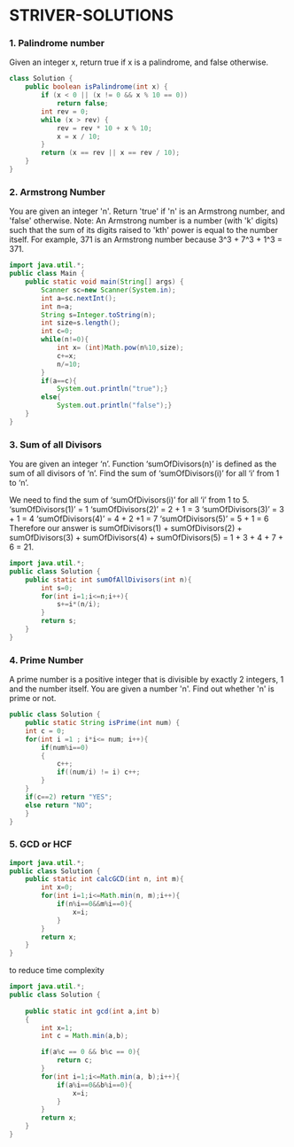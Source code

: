 # STRIVER-SOLUTIONS

### 1. Palindrome number
Given an integer x, return true if x is a palindrome, and false otherwise.
```java
class Solution {
    public boolean isPalindrome(int x) {
        if (x < 0 || (x != 0 && x % 10 == 0))
            return false;
        int rev = 0;
        while (x > rev) {
            rev = rev * 10 + x % 10;
            x = x / 10;
        }
        return (x == rev || x == rev / 10);
    }
}
```

### 2. Armstrong Number

You are given an integer 'n'.
Return 'true' if 'n' is an Armstrong number, and 'false' otherwise.
Note:
An Armstrong number is a number (with 'k' digits) such that the sum of its digits raised to 'kth' power is equal to the number itself. For example, 371 is an Armstrong number because 3^3 + 7^3 + 1^3 = 371.

```java
import java.util.*;
public class Main {
	public static void main(String[] args) {
		Scanner sc=new Scanner(System.in);
		int a=sc.nextInt();
		int n=a;
		String s=Integer.toString(n);
		int size=s.length();
		int c=0;
		while(n!=0){
			int x= (int)Math.pow(n%10,size);
			c+=x;
			n/=10;
		}
		if(a==c){
			System.out.println("true");}
		else{
			System.out.println("false");}
	}
}

```

### 3. Sum of all Divisors

You are given an integer ‘n’.
Function ‘sumOfDivisors(n)’ is defined as the sum of all divisors of ‘n’.
Find the sum of ‘sumOfDivisors(i)’ for all ‘i’ from 1 to ‘n’.

We need to find the sum of ‘sumOfDivisors(i)’ for all ‘i’ from 1 to 5. 
‘sumOfDivisors(1)’ = 1
‘sumOfDivisors(2)’ = 2 + 1 = 3
‘sumOfDivisors(3)’ = 3 + 1 = 4
‘sumOfDivisors(4)’ = 4 + 2 +1 = 7 
‘sumOfDivisors(5)’ = 5 + 1 = 6
Therefore our answer is sumOfDivisors(1) + sumOfDivisors(2) + sumOfDivisors(3) + sumOfDivisors(4) + sumOfDivisors(5) = 1 + 3 + 4 + 7 + 6 = 21.

```java
import java.util.*;
public class Solution {
    public static int sumOfAllDivisors(int n){
        int s=0;
        for(int i=1;i<=n;i++){
            s+=i*(n/i);
        }
        return s;
    }
}
```

### 4. Prime Number

A prime number is a positive integer that is divisible by exactly 2 integers, 1 and the number itself.
You are given a number 'n'.
Find out whether 'n' is prime or not.

```java
public class Solution {
    public static String isPrime(int num) {
	int c = 0;
    for(int i =1 ; i*i<= num; i++){
        if(num%i==0)
        {
            c++;
            if((num/i) != i) c++;
        }
    }
    if(c==2) return "YES";
    else return "NO";
	}
}
```

### 5. GCD or HCF



```java
import java.util.*;
public class Solution {
    public static int calcGCD(int n, int m){
        int x=0;
        for(int i=1;i<=Math.min(n, m);i++){
            if(n%i==0&&m%i==0){
                x=i;
            }
        }
        return x;
    }
}
```

to reduce time complexity

```java
import java.util.*;
public class Solution {
	
	public static int gcd(int a,int b)
	{
        int x=1;
		int c = Math.min(a,b);

		if(a%c == 0 && b%c == 0){
			return c;
		}
        for(int i=1;i<=Math.min(a, b);i++){
            if(a%i==0&&b%i==0){
                x=i;
            }
        }
        return x;
    }
}
```
